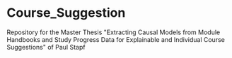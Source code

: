 # Course_Suggestion
Repository for the Master Thesis "Extracting Causal Models from Module Handbooks and Study Progress Data for Explainable and Individual Course Suggestions" of Paul Stapf
